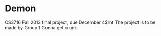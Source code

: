 Demon
=====

CS3716 Fall 2013 final project, due December 4$rht
The project is to be made by Group 1
Gonna get crunk
